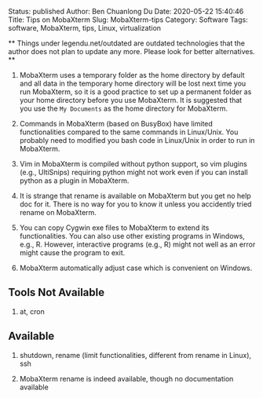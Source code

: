 Status: published
Author: Ben Chuanlong Du
Date: 2020-05-22 15:40:46
Title: Tips on MobaXterm
Slug: MobaXterm-tips
Category: Software
Tags: software, MobaXterm, tips, Linux, virtualization

**
Things under legendu.net/outdated are outdated technologies 
that the author does not plan to update any more. 
Please look for better alternatives.
**
 


1. MobaXterm uses a temporary folder as the home directory by default 
    and all data in the temporary home directory will be lost next time you run MobaXterm,
    so it is a good practice to set up a permanent folder 
    as your home directory before you use MobaXterm.
    It is suggested that you use the `My Documents` as the home directory for MobaXterm.

2. Commands in MobaXterm (based on BusyBox) have limited functionalities 
    compared to the same commands in Linux/Unix. 
    You probably need to modified you bash code in Linux/Unix 
    in order to run in MobaXterm.

3. Vim in MobaXterm is compiled without python support,
    so vim plugins (e.g., UltiSnips) requiring python might not work
    even if you can install python as a plugin in MobaXterm.

1. It is strange that rename is available on MobaXterm but you get no help doc for it. 
    There is no way for you to know it unless you accidently tried rename on MobaXterm.

2. You can copy Cygwin exe files to MobaXterm to extend its functionalities. 
    You can also use other existing programs in Windows, e.g., R. 
    However, 
    interactive programs (e.g., R) might not well as an error might cause the program to exit.

3. MobaXterm automatically adjust case which is convenient on Windows.

## Tools Not Available

1. at, cron

## Available

1. shutdown, rename (limit functionalities, different from rename in Linux), ssh

2. MobaXterm rename is indeed available, though no documentation available
